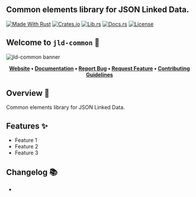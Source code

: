 <!-- markdownlint-disable MD041 -->
## Common elements library for JSON Linked Data.

[![Made With Rust][made-with-rust-badge]][5] [![Crates.io][crates-badge]][7] [![Lib.rs][libs-badge]][9] [![Docs.rs][docs-badge]][8] [![License][license-badge]][2]

## Welcome to `jld-common` 👋

![jld-common banner][banner]

<!-- markdownlint-disable MD033 -->
<center>

**[Website][0]
• [Documentation][8]
• [Report Bug][3]
• [Request Feature][3]
• [Contributing Guidelines][4]**

</center>

<!-- markdownlint-enable MD033 -->

## Overview 📖

Common elements library for JSON Linked Data.

## Features ✨

- Feature 1
- Feature 2
- Feature 3

## Changelog 📚

-

[0]: https://test.com
[2]: http://opensource.org/licenses/MIT
[3]: https://github.com/test/test/jld-common/issues
[4]: https://github.com/test/test/jld-common/blob/main/CONTRIBUTING.md
[5]: https://github.com/test/test/jld-common/graphs/contributors
[7]: https://crates.io/crates/jld-common
[8]: https://docs.rs/jld-common
[9]: https://lib.rs/crates/jld-common

[banner]: https://via.placeholder.com/1500x500.png/000000/FFFFFF?text=jld-common "jld-common banner"
[crates-badge]: https://img.shields.io/crates/v/jld-common.svg?style=for-the-badge 'Crates.io badge'
[docs-badge]: https://img.shields.io/docsrs/jld-common.svg?style=for-the-badge 'Docs.rs badge'
[libs-badge]: https://img.shields.io/badge/lib.rs-v0.1.0-orange.svg?style=for-the-badge 'Lib.rs badge'
[license-badge]: https://img.shields.io/crates/l/jld-common.svg?style=for-the-badge 'License badge'
[made-with-rust-badge]: https://img.shields.io/badge/rust-f04041?style=for-the-badge&labelColor=c0282d&logo=rust 'Made With Rust badge'
